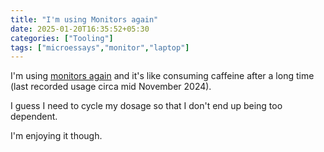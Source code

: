 ```yaml
---
title: "I'm using Monitors again"
date: 2025-01-20T16:35:52+05:30
categories: ["Tooling"]
tags: ["microessays","monitor","laptop"]
---
```


I'm using [monitors again](https://thebitmage.com/post/no-monitor/) and it's like consuming caffeine after a long time (last recorded usage circa mid November 2024).  

I guess I need to cycle my dosage so that I don't end up being too dependent.  

I'm enjoying it though.  

